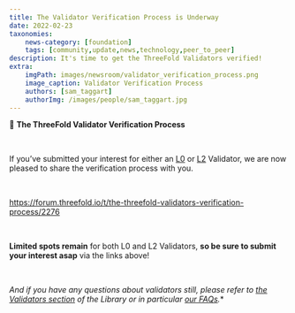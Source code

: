 ```yaml
---
title: The Validator Verification Process is Underway 
date: 2022-02-23
taxonomies:
    news-category: [foundation]
    tags: [community,update,news,technology,peer_to_peer]
description: It's time to get the ThreeFold Validators verified!
extra:
    imgPath: images/newsroom/validator_verification_process.png
    image_caption: Validator Verification Process
    authors: [sam_taggart]
    authorImg: /images/people/sam_taggart.jpg
---
```


🚨 **The ThreeFold Validator Verification Process**

<br/>

If you’ve submitted your interest for either an [L0](https://forum.threefold.io/c/dao/validators-signup-l0/84) or [L2](https://forum.threefold.io/c/dao/validators-signup-l2/83) Validator, we are now pleased to share the verification process with you.

<br/>

https://forum.threefold.io/t/the-threefold-validators-verification-process/2276

<br/>

**Limited spots remain** for both L0 and L2 Validators, **so be sure to submit your interest asap** via the links above!

<br/>

*And if you have any questions about validators still, please refer to [the Validators section](https://library.threefold.me/info/threefold#/decentralization/validators/threefold__validators) of the Library or in particular [our FAQs](https://library.threefold.me/info/threefold#/decentralization/validators/threefold__validators_faq).**